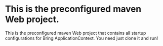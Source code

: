 # This is the preconfigured maven Web project.
This is the preconfigured maven Web project that contains all startup configurations for Bring ApplicationContext.
You need just clone it and run!
